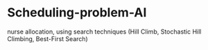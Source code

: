 # Scheduling-problem-AI
nurse allocation, using search techniques (Hill Climb, Stochastic Hill Climbing, Best-First Search)
